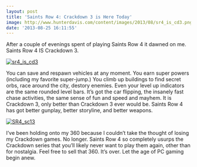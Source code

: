 ```yaml
---
layout: post
title: 'Saints Row 4: Crackdown 3 is Here Today'
image: http://www.hunterdavis.com/content/images/2013/08/sr4_is_cd3.png
date: '2013-08-25 16:11:55'
---
```



After a couple of evenings spent of playing Saints Row 4 it dawned on me. Saints Row 4 IS Crackdown 3.

[![sr4_is_cd3](http://www.hunterdavis.com/content/images/2013/08/sr4_is_cd3-265x300.png)](http://www.hunterdavis.com/content/images/2013/08/sr4_is_cd3.png)

You can save and respawn vehicles at any moment. You earn super powers (including my favorite super-jump.) You climb up buildings to find secret orbs, race around the city, destory enemies. Even your level up indicators are the same rounded level bars. It’s got the car flipping, the insanely fast chase activities, the same sense of fun and speed and mayhem. It is Crackdown 3, only better than Crackdown 3 ever would be. Saints Row 4 has got better gunplay, better storyline, and better weapons.

[![SR4_sc13](http://www.hunterdavis.com/content/images/2013/08/SR4_sc13-300x168.jpg)](http://www.hunterdavis.com/content/images/2013/08/SR4_sc13.jpg)

I’ve been holding onto my 360 because I couldn’t take the thought of losing my Crackdown games. No longer. Saints Row 4 so completely usurps the Crackdown series that you’ll likely never want to play them again, other than for nostalgia. Feel free to sell that 360. It’s over. Let the age of PC gaming begin anew.


